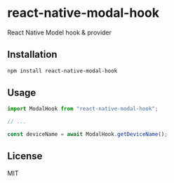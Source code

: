 # react-native-modal-hook

React Native Model hook &amp; provider

## Installation

```sh
npm install react-native-modal-hook
```

## Usage

```js
import ModalHook from "react-native-modal-hook";

// ...

const deviceName = await ModalHook.getDeviceName();
```

## License

MIT
